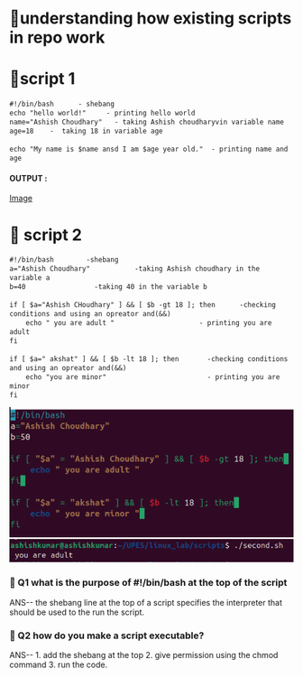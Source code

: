 # 🔧understanding how existing scripts in repo work

# 🔧script 1

  ```
 #!/bin/bash      - shebang
 echo "hello world!"     - printing hello world
 name="Ashish Choudhary"   - taking Ashish choudharyvin variable name
 age=18    -  taking 18 in variable age 

 echo "My name is $name ansd I am $age year old."  - printing name and age
```
#### OUTPUT :
[Image](../../../../../Downloads/671f86ce-8b0b-4601-8c3e-f7361d6f3cb1.tmp)


# 🔧 script 2

```
#!/bin/bash        -shebang
a="Ashish Choudhary"           -taking Ashish choudhary in the variable a
b=40                 -taking 40 in the variable b

if [ $a="Ashish CHoudhary" ] && [ $b -gt 18 ]; then      -checking conditions and using an opreator and(&&)
    echo " you are adult "                     - printing you are adult
fi

if [ $a=" akshat" ] && [ $b -lt 18 ]; then       -checking conditions and using an opreator and(&&)
    echo "you are minor"                         - printing you are minor
fi

```
![Image](<Screenshot from 2025-09-08 01-07-53.png>)
![Image](<Screenshot from 2025-09-08 01-11-20.png>)
### 🔧 Q1 what is the purpose of #!/bin/bash at the top of the script

ANS-- the shebang line at the top of a script specifies the interpreter that should be used to the run the script.

### 🔧 Q2 how do you make a script executable?
ANS-- 1. add the shebang at the top
          2. give permission using the chmod command
          3. run the code.